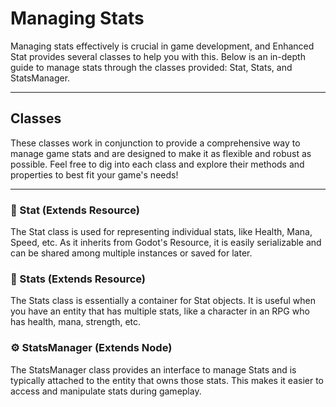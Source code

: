 # Managing Stats

Managing stats effectively is crucial in game development, and Enhanced Stat provides several classes to help you with this. Below is an in-depth guide to manage stats through the classes provided: Stat, Stats, and StatsManager.

---

## Classes
These classes work in conjunction to provide a comprehensive way to manage game stats and are designed to make it as flexible and robust as possible. Feel free to dig into each class and explore their methods and properties to best fit your game's needs!

---

### :bookmark: Stat (Extends Resource)
The Stat class is used for representing individual stats, like Health, Mana, Speed, etc. As it inherits from Godot's Resource, it is easily serializable and can be shared among multiple instances or saved for later.

### :bookmark_tabs: Stats (Extends Resource)
The Stats class is essentially a container for Stat objects. It is useful when you have an entity that has multiple stats, like a character in an RPG who has health, mana, strength, etc.

### :gear: StatsManager (Extends Node)
The StatsManager class provides an interface to manage Stats and is typically attached to the entity that owns those stats. This makes it easier to access and manipulate stats during gameplay.
